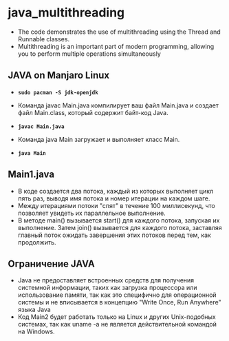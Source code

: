 # java_multithreading

- The code demonstrates the use of multithreading using the Thread and Runnable classes.
- Multithreading is an important part of modern programming, allowing you to perform multiple operations simultaneously

## JAVA on Manjaro Linux
- **`sudo pacman -S jdk-openjdk`**

- Команда javac Main.java компилирует ваш файл Main.java и создает файл Main.class, который содержит байт-код Java.
- **`javac Main.java`**

- Команда java Main загружает и выполняет класс Main.
- **`java Main`**
  

## Main1.java
- В коде создается два потока, каждый из которых выполняет цикл пять раз, выводя имя потока и номер итерации на каждом шаге.
- Между итерациями потоки "спят" в течение 100 миллисекунд, что позволяет увидеть их параллельное выполнение.
- В методе main() вызывается start() для каждого потока, запуская их выполнение. Затем join() вызывается для каждого потока, заставляя главный поток ожидать завершения этих потоков перед тем, как продолжить.

## Ограничение JAVA
- Java не предоставляет встроенных средств для получения системной информации, таких как загрузка процессора или использование памяти, так как это специфично для операционной системы и не вписывается в концепцию "Write Once, Run Anywhere" языка Java
- Код Main2 будет работать только на Linux и других Unix-подобных системах, так как uname -a не является действительной командой на Windows.
